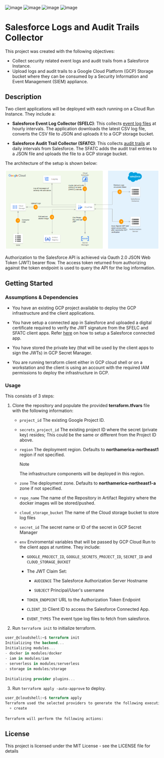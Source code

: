![image](https://img.shields.io/badge/Google_Cloud-4285F4?style=for-the-badge&logo=google-cloud&logoColor=white)
![image](https://img.shields.io/badge/Terraform-7B42BC?style=for-the-badge&logo=terraform&logoColor=white)
![image](https://img.shields.io/badge/Python-FFD43B?style=for-the-badge&logo=python&logoColor=blue)
![image](https://img.shields.io/badge/Docker-2CA5E0?style=for-the-badge&logo=docker&logoColor=white)

# Salesforce Logs and Audit Trails Collector

This project was created with the following objectives:
- Collect security related event logs and audit trails from a Salesforce Instance.
- Upload logs and audit trails to a Google Cloud Platform (GCP) Storage bucket where they can be consumed by a Security Information and Event Management (SIEM) appliance.

## Description

Two client applications will be deployed with each running on a Cloud Run Instance. They include a: 

- **Salesforce Event Log Collector (SFELC)**: This collects [event log files](https://developer.salesforce.com/docs/atlas.en-us.object_reference.meta/object_reference/sforce_api_objects_eventlogfile_supportedeventtypes.htm) at hourly intervals. The application downloads the latest CSV log file, converts the CSV file to JSON and uploads it to a GCP storage bucket.

- **Salesforce Audit Trail Collector (SFATC)**: This collects [audit trails](https://help.salesforce.com/s/articleView?id=sf.admin_monitorsetup.htm&type=5) at daily intervals from Salesforce. The SFATC adds the audit trail entries to a JSON file and uploads the file to a GCP storage bucket.

The architecture of the setup is shown below: 

![Alt text](sflc-architecture-1.png)

Authorization to the Salesforce API is achieved via Oauth 2.0 JSON Web Token (JWT) bearer flow. The access token returned from authorizing against the token endpoint is used to query the API for the log information.

## Getting Started


### Assumptions & Dependencies
- You have an existing GCP project available to deploy the GCP infrastructure and the client applications.

- You have setup a connected app in Salesforce and uploaded a digital certificate required to verify the JWT signature from the SFELC and SFATC client apps. Refer [here](https://help.salesforce.com/s/articleView?id=sf.connected_app_create.htm&type=5) on how to setup a Salesforce connected app.

- You have stored the private key (that will be used by the client apps to sign the JWTs) in GCP Secret Manager.

- You are running terraform client either in GCP cloud shell or on a workstation and the client is using an account with the required IAM permissions to deploy the infrastructure in GCP. 

### Usage
This consists of 3 steps:

1. Clone the repository and populate the provided **terraform.tfvars** file with the following information:
    - `project_id`  The existing Google Project ID.

    - `secrets_project_id`  The existing project ID where the secret (private key) resides; This could be the same or different from the Project ID above.

    - `region`  The deployment region. Defaults to **northamerica-northeast1** region if not specified. 
      > [!NOTE] 
      The infrastructure components will be deployed in this region.

    - `zone`  The deployment zone. Defaults to **northamerica-northeast1-a** zone if not specified.

    - `repo_name`  The name of the Repository in Artifact Registry where the docker images will be stored/pushed.

    - `cloud_storage_bucket`  The name of the Cloud storage bucket to store log files

    - `secret_id`  The secret name or ID of the secret in GCP Secret Manager

    - `env`  Enviromental variables that will be passed by GCP Cloud Run to the client apps at runtime. They include:

      - `GOOGLE_PROJECT_ID`, `GOOGLE_SECRETS_PROJECT_ID`, `SECRET_ID` and `CLOUD_STORAGE_BUCKET` 

      - The JWT Claim Set:

          - `AUDIENCE`  The Salesforce Authorization Server Hostname

          - `SUBJECT`  Principal/User's username 

      - `TOKEN_ENDPOINT`  URL to the Authorization Token Endpoint

      - `CLIENT_ID`  Client ID to access the Salesforce Connected App.

      - `EVENT_TYPES`  The event type log files to fetch from salesforce.


2. Run `terraform init` to initialize terraform. 

```terraform
user_@cloudshell:~$ terraform init
Initializing the backend...
Initializing modules...
- docker in modules/docker
- iam in modules/iam
- serverless in modules/serverless
- storage in modules/storage

Initializing provider plugins...
```

3. Run `terraform apply -auto-approve` to deploy.

```terraform
user_@cloudshell:~$ terraform apply
Terraform used the selected providers to generate the following execution plan. Resource actions are indicated with the following symbols:
  + create

Terraform will perform the following actions:
``` 

## License
This project is licensed under the MIT License - see the LICENSE file for details
